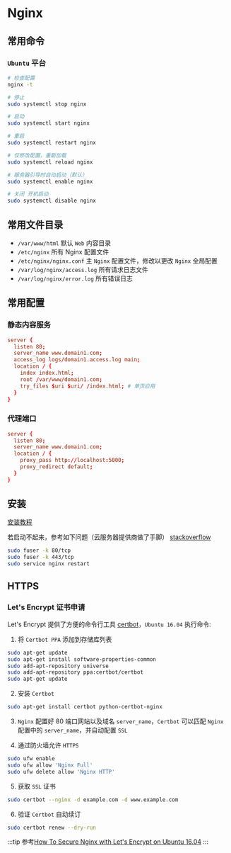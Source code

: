 # Nginx

## 常用命令

### `Ubuntu` 平台

```bash
# 检查配置
nginx -t

# 停止
sudo systemctl stop nginx

# 启动
sudo systemctl start nginx

# 重启
sudo systemctl restart nginx

# 仅修改配置，重新加载
sudo systemctl reload nginx

# 服务器引导时自动启动（默认）
sudo systemctl enable nginx

# 关闭 开机启动
sudo systemctl disable nginx
```

## 常用文件目录

- `/var/www/html` 默认 `Web` 内容目录
- `/etc/nginx` 所有 Nginx 配置文件
- `/etc/nginx/nginx.conf` 主 `Nginx` 配置文件，修改以更改 `Nginx` 全局配置
- `/var/log/nginx/access.log` 所有请求日志文件
- `/var/log/nginx/error.log` 所有错误日志

## 常用配置

### 静态内容服务
```conf
server {
  listen 80;
  server_name www.domain1.com;
  access_log logs/domain1.access.log main;
  location / {
    index index.html;
    root /var/www/domain1.com;
    try_files $uri $uri/ /index.html; # 单页应用
  }
}
```

### 代理端口
```conf
server {
  listen 80;
  server_name www.domain1.com;
  location / {
    proxy_pass http://localhost:5000;
    proxy_redirect default;
  }
}
```

## 安装

[安装教程](https://www.digitalocean.com/community/tutorials/how-to-install-nginx-on-ubuntu-16-04)

若启动不起来，参考如下问题（云服务器提供商做了手脚）
[stackoverflow](https://stackoverflow.com/questions/35868976/nginx-not-started-and-cant-start/40076325)

```bash
sudo fuser -k 80/tcp
sudo fuser -k 443/tcp
sudo service nginx restart
```

## HTTPS

### Let's Encrypt 证书申请

Let's Encrypt 提供了方便的命令行工具 [certbot](https://certbot.eff.org/lets-encrypt/ubuntuxenial-nginx)，`Ubuntu 16.04` 执行命令:

1. 将 `Certbot PPA` 添加到存储库列表
```bash
sudo apt-get update
sudo apt-get install software-properties-common
sudo add-apt-repository universe
sudo add-apt-repository ppa:certbot/certbot
sudo apt-get update
```

2. 安装 `Certbot`
```bash
sudo apt-get install certbot python-certbot-nginx
```

3. `Nginx` 配置好 80 端口网站以及域名 `server_name`，`Certbot` 可以匹配 `Nginx` 配置中的 `server_name`，并自动配置 `SSL`

4. 通过防火墙允许 `HTTPS`
```bash
sudo ufw enable
sudo ufw allow 'Nginx Full'
sudo ufw delete allow 'Nginx HTTP'
```

5. 获取 `SSL` 证书
```bash
sudo certbot --nginx -d example.com -d www.example.com
```

6. 验证 `Certbot` 自动续订
```bash
sudo certbot renew --dry-run
```

:::tip
参考[How To Secure Nginx with Let's Encrypt on Ubuntu 16.04](https://www.digitalocean.com/community/tutorials/how-to-secure-nginx-with-let-s-encrypt-on-ubuntu-16-04)
:::
